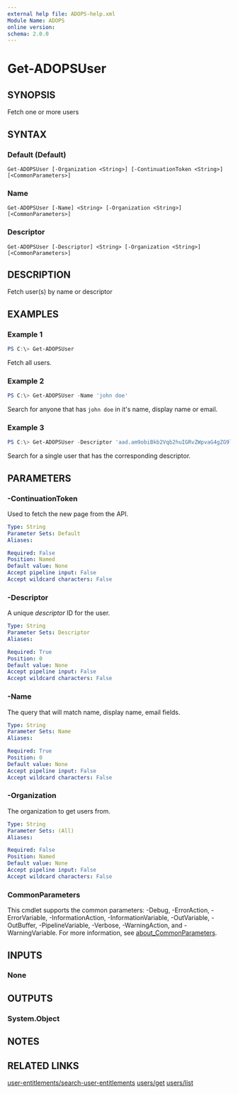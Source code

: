 ```yaml
---
external help file: ADOPS-help.xml
Module Name: ADOPS
online version:
schema: 2.0.0
---
```


# Get-ADOPSUser

## SYNOPSIS

Fetch one or more users

## SYNTAX

### Default (Default)
```
Get-ADOPSUser [-Organization <String>] [-ContinuationToken <String>] [<CommonParameters>]
```

### Name
```
Get-ADOPSUser [-Name] <String> [-Organization <String>] [<CommonParameters>]
```

### Descriptor
```
Get-ADOPSUser [-Descriptor] <String> [-Organization <String>] [<CommonParameters>]
```

## DESCRIPTION

Fetch user(s) by name or descriptor

## EXAMPLES

### Example 1

```powershell
PS C:\> Get-ADOPSUser
```

Fetch all users.

### Example 2

```powershell
PS C:\> Get-ADOPSUser -Name 'john doe'
```

Search for anyone that has `john doe` in it's name, display name or email.

### Example 3

```powershell
PS C:\> Get-ADOPSUser -Descriptor 'aad.am9obiBkb2Vqb2huIGRvZWpvaG4gZG9lam9obiBkb2U'
```

Search for a single user that has the corresponding descriptor.

## PARAMETERS

### -ContinuationToken
Used to fetch the new page from the API.

```yaml
Type: String
Parameter Sets: Default
Aliases:

Required: False
Position: Named
Default value: None
Accept pipeline input: False
Accept wildcard characters: False
```

### -Descriptor

A unique _descriptor_ ID for the user.

```yaml
Type: String
Parameter Sets: Descriptor
Aliases:

Required: True
Position: 0
Default value: None
Accept pipeline input: False
Accept wildcard characters: False
```

### -Name

The query that will match name, display name, email fields.

```yaml
Type: String
Parameter Sets: Name
Aliases:

Required: True
Position: 0
Default value: None
Accept pipeline input: False
Accept wildcard characters: False
```

### -Organization

The organization to get users from.

```yaml
Type: String
Parameter Sets: (All)
Aliases:

Required: False
Position: Named
Default value: None
Accept pipeline input: False
Accept wildcard characters: False
```

### CommonParameters
This cmdlet supports the common parameters: -Debug, -ErrorAction, -ErrorVariable, -InformationAction, -InformationVariable, -OutVariable, -OutBuffer, -PipelineVariable, -Verbose, -WarningAction, and -WarningVariable. For more information, see [about_CommonParameters](http://go.microsoft.com/fwlink/?LinkID=113216).

## INPUTS

### None

## OUTPUTS

### System.Object

## NOTES

## RELATED LINKS

[user-entitlements/search-user-entitlements](https://docs.microsoft.com/en-us/rest/api/azure/devops/memberentitlementmanagement/user-entitlements/search-user-entitlements?view=azure-devops-rest-6.0)
[users/get](https://docs.microsoft.com/en-us/rest/api/azure/devops/graph/users/get?view=azure-devops-rest-6.0)
[users/list](https://docs.microsoft.com/en-us/rest/api/azure/devops/graph/users/list?view=azure-devops-rest-6.0)
